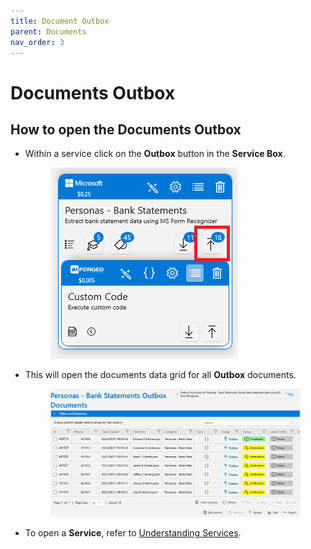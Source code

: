 ```yaml
---
title: Document Outbox
parent: Documents
nav_order: 3
---
```


# Documents Outbox

## How to open the Documents Outbox

*   Within a service click on the **Outbox** button in the **Service Box**.

    <figure><img src="../.gitbook/assets/image (17) (3).png" alt=""><figcaption></figcaption></figure>
*   This will open the documents data grid for all **Outbox** documents.

    <figure><img src="../.gitbook/assets/image (20) (1).png" alt=""><figcaption></figcaption></figure>
* To open a **Service**, refer to [Understanding Services](https://github.com/aiforged/docs/tree/3bbbcd81b0a8fe713555694db96d779ff6a45d2b/documents/services/understanding-services.md).
